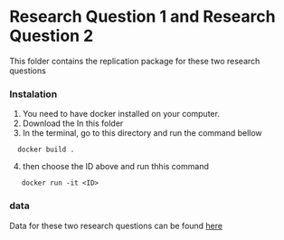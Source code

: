 # Research Question 1 and Research Question 2

This folder contains the replication package for these two research questions

### Instalation

1. You need to have docker installed on your computer.
2. Download the In this folder
3. In the terminal, go to this directory and run the command bellow

```
  docker build .

```

4. then choose the ID above and run thhis command

```
   docker run -it <ID>

```

### data

Data for these two research questions can be found [here](https://github.com/CESEL/BatchBuilderResearch/tree/master/RQ1%2C2/data)
